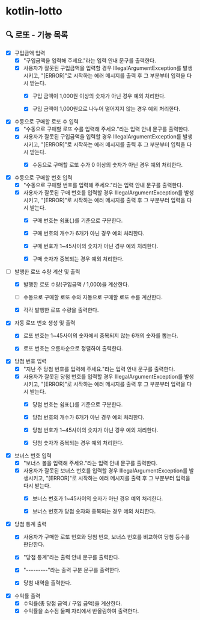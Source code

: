 # kotlin-lotto

## 🔍 로또 - 기능 목록

- [x] 구입금액 입력
    - [x] "구입금액을 입력해 주세요."라는 입력 안내 문구를 출력한다.
    - [x] 사용자가 잘못된 구입금액을 입력할 경우 IllegalArgumentException를 발생시키고, "[ERROR]"로 시작하는 에러 메시지를 출력 후 그 부분부터 입력을 다시 받는다.
        - [x] 구입 금액이 1,000원 이상의 숫자가 아닌 경우 예외 처리한다.
        - [x] 구입 금액이 1,000원으로 나누어 떨어지지 않는 경우 예외 처리한다.


- [x] 수동으로 구매할 로또 수 입력
    - [x] "수동으로 구매할 로또 수를 입력해 주세요."라는 입력 안내 문구를 출력한다.
    - [x] 사용자가 잘못된 구입금액을 입력할 경우 IllegalArgumentException를 발생시키고, "[ERROR]"로 시작하는 에러 메시지를 출력 후 그 부분부터 입력을 다시 받는다.
        - [x] 수동으로 구매할 로또 수가 0 이상의 숫자가 아닌 경우 예외 처리한다.


- [x] 수동으로 구매할 번호 입력
  - [x] "수동으로 구매할 번호를 입력해 주세요."라는 입력 안내 문구를 출력한다.
  - [x] 사용자가 잘못된 구매 번호를 입력할 경우 IllegalArgumentException를 발생시키고, "[ERROR]"로 시작하는 에러 메시지를 출력 후 그 부분부터 입력을 다시 받는다.
    - [x] 구매 번호는 쉼표(,)를 기준으로 구분한다.
    - [x] 구매 번호의 개수가 6개가 아닌 경우 예외 처리한다.
    - [x] 구매 번호가 1~45사이의 숫자가 아닌 경우 예외 처리한다.
    - [x] 구매 숫자가 중복되는 경우 예외 처리한다.


- [ ] 발행한 로또 수량 계산 및 출력
    - [x] 발행한 로또 수량(구입금액 / 1,000)을 계산한다.
    - [ ] 수동으로 구매할 로또 수와 자동으로 구매할 로또 수를 계산한다.
    - [x] 각각 발행한 로또 수량을 출력한다.


- [x] 자동 로또 번호 생성 및 출력
    - [x] 로또 번호는 1~45사이의 숫자에서 중복되지 않는 6개의 숫자를 뽑는다.
    - [x] 로또 번호는 오름차순으로 정렬하여 출력한다.


- [x] 당첨 번호 입력
    - [x] "지난 주 당첨 번호를 입력해 주세요."라는 입력 안내 문구를 출력한다.
    - [x] 사용자가 잘못된 당첨 번호를 입력할 경우 IllegalArgumentException를 발생시키고, "[ERROR]"로 시작하는 에러 메시지를 출력 후 그 부분부터 입력을 다시 받는다.
        - [x] 당첨 번호는 쉼표(,)를 기준으로 구분한다.
        - [x] 당첨 번호의 개수가 6개가 아닌 경우 예외 처리한다.
        - [x] 당첨 번호가 1~45사이의 숫자가 아닌 경우 예외 처리한다.
        - [x] 당첨 숫자가 중복되는 경우 예외 처리한다.


- [x] 보너스 번호 입력
    - [x] "보너스 볼을 입력해 주세요."라는 입력 안내 문구를 출력한다.
    - [x] 사용자가 잘못된 보너스 번호를 입력할 경우 IllegalArgumentException를 발생시키고, "[ERROR]"로 시작하는 에러 메시지를 출력 후 그 부분부터 입력을 다시 받는다.
        - [x] 보너스 번호가 1~45사이의 숫자가 아닌 경우 예외 처리한다.
        - [x] 보너스 번호가 당첨 숫자와 중복되는 경우 예외 처리한다.


- [x] 당첨 통계 출력
    - [x] 사용자가 구매한 로또 번호와 당첨 번호, 보너스 번호를 비교하여 당첨 등수를 판단한다.
    - [x] "당첨 통계"라는 출력 안내 문구를 출력한다.
    - [x] "---------"라는 출력 구분 문구를 출력한다.
    - [x] 당첨 내역을 출력한다.


- [x] 수익률 출력
    - [x] 수익률(총 당첨 금액 / 구입 금액)을 계산한다.
    - [x] 수익률을 소수점 둘째 자리에서 반올림하여 출력한다.